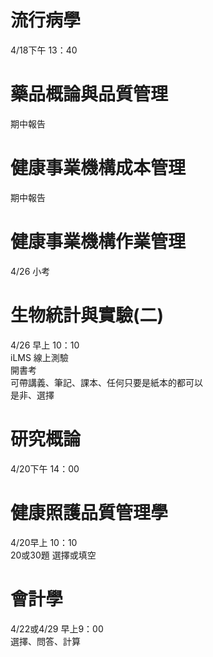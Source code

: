 # 流行病學  
4/18下午 13：40    
  
# 藥品概論與品質管理  
期中報告  
  
# 健康事業機構成本管理  
期中報告  

# 健康事業機構作業管理  
4/26 小考  
  
# 生物統計與實驗(二)  
4/26 早上 10：10  
iLMS 線上測驗  
開書考  
可帶講義、筆記、課本、任何只要是紙本的都可以  
是非、選擇  
  
# 研究概論  
4/20下午 14：00  
  
# 健康照護品質管理學  
4/20早上 10：10  
20或30題 選擇或填空  
  
# 會計學  
4/22或4/29 早上9：00  
選擇、問答、計算  